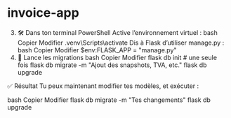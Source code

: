 # invoice-app

3. 🛠️ Dans ton terminal PowerShell
Active l’environnement virtuel :
bash
Copier
Modifier
.venv\Scripts\activate
Dis à Flask d’utiliser manage.py :
bash
Copier
Modifier
$env:FLASK_APP = "manage.py"
4. 🧪 Lance les migrations
bash
Copier
Modifier
flask db init                       # une seule fois
flask db migrate -m "Ajout des snapshots, TVA, etc."
flask db upgrade

✅ Résultat
Tu peux maintenant modifier tes modèles, et exécuter :

bash
Copier
Modifier
flask db migrate -m "Tes changements"
flask db upgrade